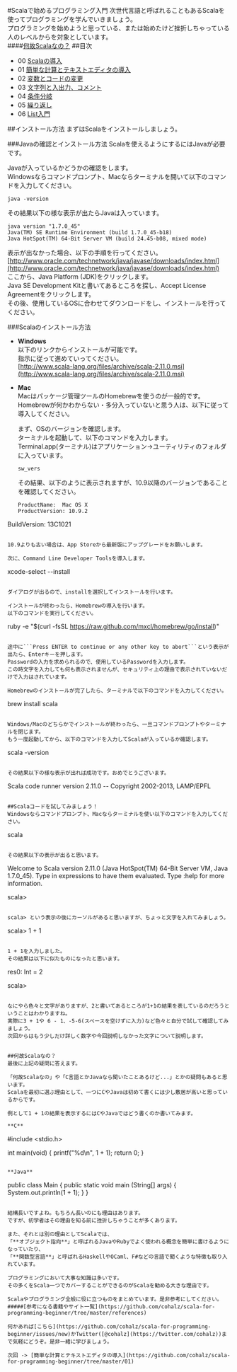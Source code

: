 #Scalaで始めるプログラミング入門
次世代言語と呼ばれることもあるScalaを使ってプログラミングを学んでいきましょう。  
プログラミングを始めようと思っている、または始めたけど挫折しちゃっている人のレベルからを対象としています。  
####[何故Scalaなの？](https://github.com/cohalz/scala-for-programming-beginner#%E4%BD%95%E6%95%85scala%E3%81%AA%E3%81%AE-1)
##目次

- 00 [Scalaの導入](https://github.com/cohalz/scala-for-programming-beginner)
- 01 [簡単な計算とテキストエディタの導入](https://github.com/cohalz/scala-for-programming-beginner/tree/master/01)
- 02 [変数とコードの変更](https://github.com/cohalz/scala-for-programming-beginner/tree/master/02)
- 03 [文字列と入出力、コメント](https://github.com/cohalz/scala-for-programming-beginner/tree/master/03)
- 04 [条件分岐](https://github.com/cohalz/scala-for-programming-beginner/tree/master/04)
- 05 [繰り返し](https://github.com/cohalz/scala-for-programming-beginner/tree/master/05)
- 06 [List入門](https://github.com/cohalz/scala-for-programming-beginner/tree/master/06)

##インストール方法
まずはScalaをインストールしましょう。

###Javaの確認とインストール方法
Scalaを使えるようにするにはJavaが必要です。

Javaが入っているかどうかの確認をします。  
Windowsならコマンドプロンプト、Macならターミナルを開いて以下のコマンドを入力してください。

```
java -version
```

その結果以下の様な表示が出たらJavaは入っています。

```
java version "1.7.0_45"
Java(TM) SE Runtime Environment (build 1.7.0_45-b18)
Java HotSpot(TM) 64-Bit Server VM (build 24.45-b08, mixed mode)
```

表示が出なかった場合、以下の手順を行ってください。  
[http://www.oracle.com/technetwork/java/javase/downloads/index.html](http://www.oracle.com/technetwork/java/javase/downloads/index.html)  
ここから、Java Platform (JDK)をクリックします。  
Java SE Development Kitと書いてあるところを探し、Accept License Agreementをクリックします。  
その後、使用しているOSに合わせてダウンロードをし、インストールを行ってください。  

###Scalaのインストール方法
- **Windows**  
  以下のリンクからインストールが可能です。  
  指示に従って進めていってください。  
  [http://www.scala-lang.org/files/archive/scala-2.11.0.msi](http://www.scala-lang.org/files/archive/scala-2.11.0.msi)

- **Mac**  
  Macはパッケージ管理ツールのHomebrewを使うのが一般的です。  
  Homebrewが何かわからない・多分入っていないと思う人は、以下に従って導入してください。

  まず、OSのバージョンを確認します。  
  ターミナルを起動して、以下のコマンドを入力します。  
  Terminal.app(ターミナル)はアプリケーション->ユーティリティのフォルダに入っています。

  ```
  sw_vers
  ```

  その結果、以下のように表示されますが、10.9以降のバージョンであることを確認してください。

  ```
  ProductName:  Mac OS X
  ProductVersion: 10.9.2
 BuildVersion:  13C1021
  ```

  10.9よりも古い場合は、App Storeから最新版にアップグレードをお願いします。

  次に、Command Line Developer Toolsを導入します。

  ```
  xcode-select --install
  ```

  ダイアログが出るので、installを選択してインストールを行います。

  インストールが終わったら、Homebrewの導入を行います。  
  以下のコマンドを実行してください。

  ```
  ruby -e "$(curl -fsSL https://raw.github.com/mxcl/homebrew/go/install)"
  ```

  途中に```Press ENTER to continue or any other key to abort```という表示が出たら、Enterキーを押します。  
  Passwordの入力を求められるので、使用しているPasswordを入力します。  
  この時文字を入力しても何も表示されませんが、セキュリティ上の理由で表示されていないだけで入力はされています。  

  Homebrewのインストールが完了したら、ターミナルで以下のコマンドを入力してください。

  ```
  brew install scala
  ```

Windows/Macのどちらかでインストールが終わったら、一旦コマンドプロンプトやターミナルを閉じます。  
もう一度起動してから、以下のコマンドを入力してScalaが入っているか確認します。

```
scala -version
```

その結果以下の様な表示が出れば成功です。おめでとうございます。

```
Scala code runner version 2.11.0 -- Copyright 2002-2013, LAMP/EPFL
```

##Scalaコードを試してみましょう！
Windowsならコマンドプロンプト、Macならターミナルを使い以下のコマンドを入力してください。

```
scala
```

その結果以下の表示が出ると思います。

```
Welcome to Scala version 2.11.0 (Java HotSpot(TM) 64-Bit Server VM, Java 1.7.0_45).
Type in expressions to have them evaluated.
Type :help for more information.

scala>
```

scala> という表示の後にカーソルがあると思いますが、ちょっと文字を入れてみましょう。

```
scala> 1 + 1
```

1 + 1を入力しました。
その結果は以下に似たものになったと思います。

```
res0: Int = 2

scala>
```

なにやら色々と文字がありますが、2と書いてあるところが1+1の結果を表しているのだろうということはわかりますね。  
実際に3 + 1や 6 - 1、-5-6(スペースを空けずに入力)など色々と自分で試して確認してみましょう。  
次回からはもう少しだけ詳しく数字や今回説明しなかった文字について説明します。  


##何故Scalaなの？
最後に上記の疑問に答えます。

「何故Scalaなの」や「C言語とかJavaなら聞いたことあるけど...」とかの疑問もあると思います。  
Scalaを最初に選ぶ理由として、一つにCやJavaは初めて書くには少し敷居が高いと思っているからです。

例として1 + 1の結果を表示するにはCやJavaではどう書くのか書いてみます。

**C**
```
#include <stdio.h>

int main(void) {
  printf("%d\n", 1 + 1);
  return 0;
}
```

**Java**
```
public class Main {
  public static void main (String[] args) {
    System.out.println(1 + 1);
  }
}
```

結構長いですよね。もちろん長いのにも理由はあります。  
ですが、初学者はその理由を知る前に挫折しちゃうことが多くあります。

また、それとは別の理由としてScalaでは、  
「**オブジェクト指向**」と呼ばれるJavaやRubyでよく使われる概念を簡単に書けるようになっていたり、  
「**関数型言語**」と呼ばれるHaskellやOCaml、F#などの言語で聞くような特徴も取り入れています。

プログラミングにおいて大事な知識は多いです。  
その多くをScala一つでカバーすることができるのがScalaを勧める大きな理由です。

Scalaやプログラミング全般に役に立つものをまとめています。是非参考にしてください。  
#####[参考になる書籍やサイト一覧](https://github.com/cohalz/scala-for-programming-beginner/tree/master/references)

何かあれば[こちら](https://github.com/cohalz/scala-for-programming-beginner/issues/new)かTwitter([@cohalz](https://twitter.com/cohalz))まで気軽にどうぞ。是非一緒に学びましょう。

次回 -> [簡単な計算とテキストエディタの導入](https://github.com/cohalz/scala-for-programming-beginner/tree/master/01)
